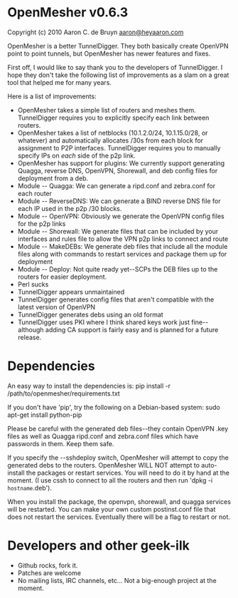 OpenMesher v0.6.3
=================
Copyright (c) 2010 Aaron C. de Bruyn <aaron@heyaaron.com>

OpenMesher is a better TunnelDigger.  They both basically create OpenVPN point to point tunnels, but OpenMesher has newer features and fixes.

First off, I would like to say thank you to the developers of TunnelDigger.  I hope they don't take the following list of improvements as a slam on a great tool that helped me for many years.

Here is a list of improvements:

* OpenMesher takes a simple list of routers and meshes them.  TunnelDigger requires you to explicitly specify each link between routers.
* OpenMesher takes a list of netblocks (10.1.2.0/24, 10.1.15.0/28, or whatever) and automatically allocates /30s from each block for assignment to P2P interfaces.  TunnelDigger requires you to manually specify IPs on *each* side of the p2p link.
* OpenMesher has support for plugins:  We currently support generating Quagga, reverse DNS, OpenVPN, Shorewall, and deb config files for deployment from a deb.
* Module -- Quagga: We can generate a ripd.conf and zebra.conf for each router
* Module -- ReverseDNS: We can generate a BIND reverse DNS file for each IP used in the p2p /30 blocks.
* Module -- OpenVPN: Obviously we generate the OpenVPN config files for the p2p links
* Module -- Shorewall: We generate files that can be included by your interfaces and rules file to allow the VPN p2p links to connect and route
* Module -- MakeDEBs: We generate deb files that include all the module files along with commands to restart services and package them up for deployment
* Module -- Deploy: Not quite ready yet--SCPs the DEB files up to the routers for easier deployment.
* Perl sucks
* TunnelDigger appears unmaintained
* TunnelDigger generates config files that aren't compatible with the latest version of OpenVPN
* TunnelDigger generates debs using an old format
* TunnelDigger uses PKI where I think shared keys work just fine--although adding CA support is fairly easy and is planned for a future release.


Dependencies
============
An easy way to install the dependencies is:
    pip install -r /path/to/openmesher/requirements.txt

If you don't have 'pip', try the following on a Debian-based system:
    sudo apt-get install python-pip

Please be careful with the generated deb files--they contain OpenVPN .key files as well as Quagga ripd.conf and zebra.conf files which have passwords in them.  Keep them safe.

If you specify the --sshdeploy switch, OpenMesher will attempt to copy the generated debs to the routers.
OpenMesher WILL NOT attempt to auto-install the packages or restart services.  You will need to do it by hand at the moment.  (I use cssh to connect to all the routers and then run 'dpkg -i `hostname`.deb').

When you install the package, the openvpn, shorewall, and quagga services will be restarted.  You can make your own custom postinst.conf file that does not restart the services.  Eventually there will be a flag to restart or not.

Developers and other geek-ilk
=============================
* Github rocks, fork it.
* Patches are welcome
* No mailing lists, IRC channels, etc...  Not a big-enough project at the moment.

